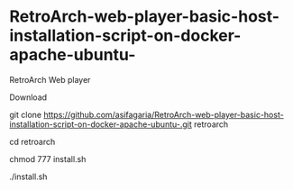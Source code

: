 # RetroArch-web-player-basic-host-installation-script-on-docker-apache-ubuntu-
RetroArch Web player

Download

git clone https://github.com/asifagaria/RetroArch-web-player-basic-host-installation-script-on-docker-apache-ubuntu-.git retroarch

cd retroarch

chmod 777 install.sh

./install.sh


